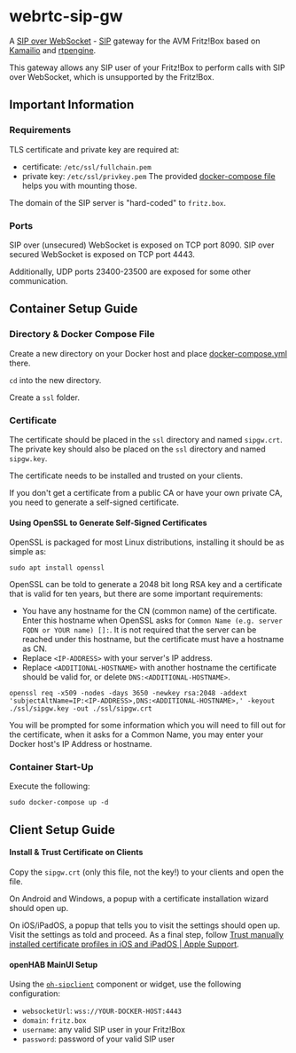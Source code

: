 # webrtc-sip-gw

A [SIP over WebSocket](https://datatracker.ietf.org/doc/html/rfc7118) - [SIP](https://datatracker.ietf.org/doc/html/rfc3261) gateway for the AVM Fritz!Box based on [Kamailio](https://www.kamailio.org/w/) and [rtpengine](https://github.com/sipwise/rtpengine).

This gateway allows any SIP user of your Fritz!Box to perform calls with SIP over WebSocket, which is unsupported by the Fritz!Box.

## Important Information

### Requirements

TLS certificate and private key are required at:
- certificate: `/etc/ssl/fullchain.pem`
- private key: `/etc/ssl/privkey.pem`
The provided [docker-compose file](/docker-compose.yml) helps you with mounting those.

The domain of the SIP server is "hard-coded" to `fritz.box`.

### Ports

SIP over (unsecured) WebSocket is exposed on TCP port 8090.
SIP over secured WebSocket is exposed on TCP port 4443.

Additionally, UDP ports 23400-23500 are exposed for some other communication.

## Container Setup Guide

### Directory & Docker Compose File

Create a new directory on your Docker host and place [docker-compose.yml](/docker-compose.yml) there.

`cd` into the new directory.

Create a `ssl` folder.

### Certificate

The certificate should be placed in the `ssl` directory and named `sipgw.crt`.
The private key should also be placed on the `ssl` directory and named `sipgw.key`.

The certificate needs to be installed and trusted on your clients.

If you don't get a certificate from a public CA or have your own private CA,
you need to generate a self-signed certificate.

#### Using OpenSSL to Generate Self-Signed Certificates

OpenSSL is packaged for most Linux distributions, installing it should be as simple as:
```shell
sudo apt install openssl
```

OpenSSL can be told to generate a 2048 bit long RSA key and a certificate that is valid for ten years, but there are some important requirements:
- You have any hostname for the CN (common name) of the certificate. Enter this hostname when OpenSSL asks for `Common Name (e.g. server FQDN or YOUR name) []:`. It is not required that the server can be reached under this hostname, but the certificate must have a hostname as CN.
- Replace `<IP-ADDRESS>` with your server's IP address.
- Replace `<ADDITIONAL-HOSTNAME>` with another hostname the certificate should be valid for, or delete `DNS:<ADDITIONAL-HOSTNAME>`.
```shell
openssl req -x509 -nodes -days 3650 -newkey rsa:2048 -addext 'subjectAltName=IP:<IP-ADDRESS>,DNS:<ADDITIONAL-HOSTNAME>,' -keyout ./ssl/sipgw.key -out ./ssl/sipgw.crt
```

You will be prompted for some information which you will need to fill out for the certificate, when it asks for a Common Name, you may enter your Docker host's IP Address or hostname.

### Container Start-Up

Execute the following:
```shell
sudo docker-compose up -d
```

## Client Setup Guide

#### Install & Trust Certificate on Clients

Copy the `sipgw.crt` (only this file, not the key!) to your clients and open the file.

On Android and Windows, a popup with a certificate installation wizard should open up.

On iOS/iPadOS, a popup that tells you to visit the settings should open up.
Visit the settings as told and proceed.
As a final step, follow [Trust manually installed certificate profiles in iOS and iPadOS | Apple Support](https://support.apple.com/en-nz/HT204477).

#### openHAB MainUI Setup

Using the [`oh-sipclient`](https://openhab.org/docs/ui/components/oh-sipclient.html) component or widget, use the following configuration:
- `websocketUrl`: `wss://YOUR-DOCKER-HOST:4443`
- `domain`: `fritz.box`
- `username`: any valid SIP user in your Fritz!Box
- `password`: password of your valid SIP user
